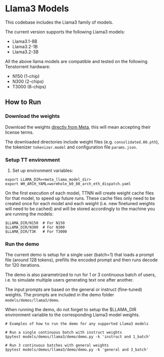 # Llama3 Models

This codebase includes the Llama3 family of models.

The current version supports the following Llama3 models:
- Llama3.1-8B
- Llama3.2-1B
- Llama3.2-3B

All the above llama models are compatible and tested on the following Tenstorrent hardware:
- N150 (1-chip)
- N300 (2-chips)
- T3000 (8-chips)

## How to Run

### Download the weights

Download the weights [directly from Meta](https://llama.meta.com/llama-downloads/), this will mean accepting their license terms.

The downloaded directories include weight files (e.g. `consolidated.00.pth`), the tokenizer `tokenizer.model` and configuration file `params.json`.

### Setup TT environment

1. Set up environment variables:
```
export LLAMA_DIR=<meta_llama_model_dir>
export WH_ARCH_YAML=wormhole_b0_80_arch_eth_dispatch.yaml
```

On the first execution of each model, TTNN will create weight cache files for that model, to speed up future runs.
These cache files only need to be created once for each model and each weight (i.e. new finetuned weights will need to be cached) and will be stored accordingly to the machine you are running the models:
```
$LLAMA_DIR/N150  # For N150
$LLAMA_DIR/N300  # For N300
$LLAMA_DIR/T3K   # For T3000
```


### Run the demo

The current demo is setup for a single user (batch=1) that loads a prompt file (around 128 tokens), prefills the encoded prompt and then runs decode for 120 iterations.

The demo is also parametrized to run for 1 or 3 continuous batch of users, i.e. to simulate multiple users generating text one after another.

The input prompts are based on the general or instruct (fine-tuned) weights. The prompts are included in the demo folder `models/demos/llama3/demo`.

When running the demo, do not forget to setup the $LLAMA_DIR environment variable to the corresponding Llama3 model weights.

```
# Examples of how to run the demo for any supported Llama3 models

# Run a single continuous batch with instruct weights
$pytest models/demos/llama3/demo/demo.py -k 'instruct and 1_batch'

# Run 3 continuous batches with general weights
$pytest models/demos/llama3/demo/demo.py -k 'general and 3_batch'
```

